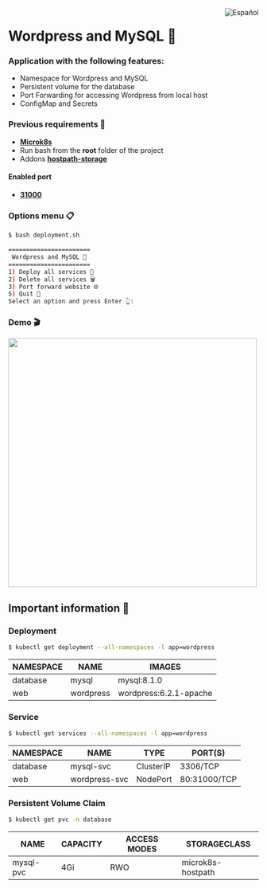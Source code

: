 
<a href="README.md">
  <img
    align="right"
    src="https://img.shields.io/badge/Español-5291f5?style=for-the-badge&logoColor=white&logo=googletranslate"
    alt="Español"
  />
</a>

# Wordpress and MySQL 🐬
### Application with the following features:
- Namespace for Wordpress and MySQL
- Persistent volume for the database
- Port Forwarding for accessing Wordpress from local host
- ConfigMap and Secrets

### Previous requirements 📝
- [**Microk8s**](https://microk8s.io/docs/getting-started)
- Run bash from the **root** folder of the project
- Addons [**hostpath-storage**](https://microk8s.io/docs/addon-hostpath-storage)

#### Enabled port
- [**31000**](http://localhost:31000)

### Options menu 📋
```bash
$ bash deployment.sh
```
```bash
=======================
 Wordpress and MySQL 🐬
=======================
1) Deploy all services 🚀
2) Delete all services 🗑️
3) Port forward website 🌐
5) Quit 👋
Select an option and press Enter 👆: 
```

### Demo 🎬
<img width="500" src="./demo/demo.gif"/>

## Important information 📑
### Deployment
```bash
$ kubectl get deployment --all-namespaces -l app=wordpress
```
| NAMESPACE  | NAME      | IMAGES                 |
| ---------- | --------- | ---------------------- |
| database   | mysql     | mysql:8.1.0            |
| web        | wordpress | wordpress:6.2.1-apache |

### Service
```bash
$ kubectl get services --all-namespaces -l app=wordpress
```
| NAMESPACE  | NAME          | TYPE      | PORT(S)      |
| ---------- | ------------- | --------- | ------------ |
| database   | mysql-svc     | ClusterIP | 3306/TCP     |
| web        | wordpress-svc | NodePort  | 80:31000/TCP |

### Persistent Volume Claim
```bash
$ kubectl get pvc -n database
```
| NAME       | CAPACITY  | ACCESS MODES  | STORAGECLASS      |
| ---------- | --------- | ------------- | ----------------- |
| mysql-pvc  | 4Gi       | RWO           | microk8s-hostpath |
